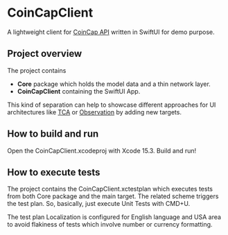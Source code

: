 # CoinCapClient

A lightweight client for [CoinCap API](https://docs.coincap.io) written in SwiftUI for demo purpose.

## Project overview

The project contains
* **Core** package which holds the model data and a thin network layer.
* **CoinCapClient** containing the SwiftUI App.

This kind of separation can help to showcase different approaches for UI architectures like [TCA](https://github.com/pointfreeco/swift-composable-architecture/tree/main) or [Observation](https://developer.apple.com/documentation/observation) by adding new targets.

## How to build and run

Open the CoinCapClient.xcodeproj with Xcode 15.3. Build and run!

## How to execute tests

The project contains the CoinCapClient.xctestplan which executes tests from both Core package and the main target. The related scheme triggers the test plan. So, basically, just execute Unit Tests with CMD+U.

The test plan Localization is configured for English language and USA area to avoid flakiness of tests which involve number or currency formatting.